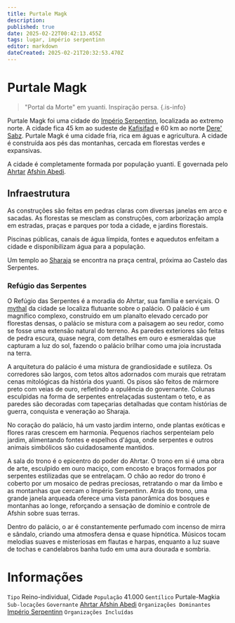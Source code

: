 ```yaml
---
title: Purtale Magk
description: 
published: true
date: 2025-02-22T00:42:13.455Z
tags: lugar, império serpentinn
editor: markdown
dateCreated: 2025-02-21T20:32:53.470Z
---
```


# Purtale Magk

> "Portal da Morte" em yuanti.
> Inspiração persa.
{.is-info}

Purtale Magk foi uma cidade do [Império Serpentinn](/faccoes/nacoes/imperio-serpentinn), localizada ao extremo norte. A cidade fica 45 km ao sudeste de [Kafisifad](/lugares/plano-material/drafeon/sudeste-de-drafeon/kafisifad) e 60 km ao norte [Dere' Sabz](/lugares/plano-material/drafeon/sudeste-de-drafeon/dere-sabz). Purtale Magk é uma cidade fria, rica em águas e agricultura. A cidade é construída aos pés das montanhas, cercada em florestas verdes e expansivas.

A cidade é completamente formada por população yuanti. E governada pelo [Ahrtar](/rankings-e-titulos/imperio-serpentinn/ahrtar) [Afshin Abedi](/individuos/ahrtar-afshin-abedi).

## Infraestrutura

As construções são feitas em pedras claras com diversas janelas em arco e sacadas. As florestas se mesclam as construções, com arborização ampla em estradas, praças e parques por toda a cidade, e jardins florestais.

Piscinas públicas, canais de água límpida, fontes e aquedutos enfeitam a cidade e disponibilizam água para a população.

Um templo ao [Sharaja](/rankings-e-titulos/imperio-serpentinn/sharaja) se encontra na praça central, próxima ao Castelo das Serpentes.

### Refúgio das Serpentes

O Refúgio das Serpentes é a moradia do Ahrtar, sua família e serviçais. O [mythal](/itens/mythal) da cidade se localiza flutuante sobre o palácio.  O palácio é um magnífico complexo, construído em um planalto elevado cercado por florestas densas, o palácio se mistura com a paisagem ao seu redor, como se fosse uma extensão natural do terreno. As paredes exteriores são feitas de pedra escura, quase negra, com detalhes em ouro e esmeraldas que capturam a luz do sol, fazendo o palácio brilhar como uma joia incrustada na terra.

A arquitetura do palácio é uma mistura de grandiosidade e sutileza. Os corredores são largos, com tetos altos adornados com murais que retratam cenas mitológicas da história dos yuanti. Os pisos são feitos de mármore preto com veias de ouro, refletindo a opulência do governante. Colunas esculpidas na forma de serpentes entrelaçadas sustentam o teto, e as paredes são decoradas com tapeçarias detalhadas que contam histórias de guerra, conquista e veneração ao Sharaja.

No coração do palácio, há um vasto jardim interno, onde plantas exóticas e flores raras crescem em harmonia. Pequenos riachos serpenteiam pelo jardim, alimentando fontes e espelhos d'água, onde serpentes e outros animais simbólicos são cuidadosamente mantidos.

A sala do trono é o epicentro do poder do Ahrtar. O trono em si é uma obra de arte, esculpido em ouro maciço, com encosto e braços formados por serpentes estilizadas que se entrelaçam. O chão ao redor do trono é coberto por um mosaico de pedras preciosas, retratando o mar da limbo e as montanhas que cercam o Império Serpentinn. Atrás do trono, uma grande janela arqueada oferece uma vista panorâmica dos bosques e montanhas ao longe, reforçando a sensação de domínio e controle de Afshin sobre suas terras.

Dentro do palácio, o ar é constantemente perfumado com incenso de mirra e sândalo, criando uma atmosfera densa e quase hipnótica. Músicos tocam melodias suaves e misteriosas em flautas e harpas, enquanto a luz suave de tochas e candelabros banha tudo em uma aura dourada e sombria.

# Informações
`Tipo` Reino-individual, Cidade
`População` 41.000
`Gentílico` Purtale-Magkia 
`Sub-locações` 
`Governante` [Ahrtar Afshin Abedi](/individuos/yrcri-magnus)
`Organizações Dominantes` [Império Serpentinn](/faccoes/nacoes/imperio-serpentinn)
`Organizações Incluídas`